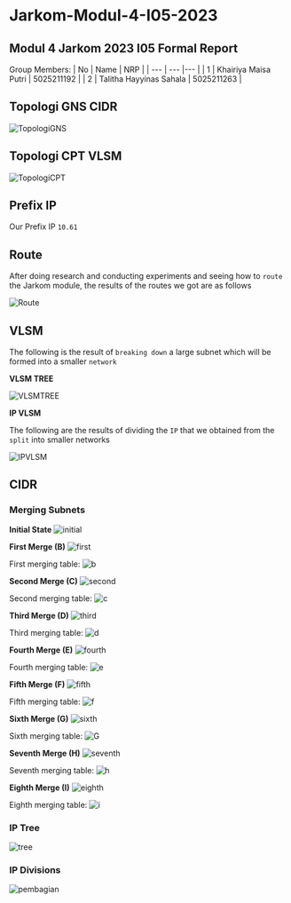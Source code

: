# Jarkom-Modul-4-I05-2023

## Modul 4 Jarkom 2023 I05 Formal Report

Group Members:
| No |  Name    |  NRP  |
| ---       |   ---     |---  |
|     1     |     Khairiya Maisa Putri    | 5025211192 |
|     2     |     Talitha Hayyinas Sahala    |  5025211263 |

## Topologi GNS CIDR
![TopologiGNS](img/topologiGNS.png)

## Topologi CPT VLSM
![TopologiCPT](img/topologi-vlsm.png)

## Prefix IP
Our Prefix IP `10.61`

## Route
After doing research and conducting experiments and seeing how to `route` the Jarkom module, the results of the routes we got are as follows

![Route](img/route.png)

## VLSM

The following is the result of `breaking down` a large subnet which will be formed into a smaller `network`

**VLSM TREE**

![VLSMTREE](img/VLSM_TREE.png)

**IP VLSM**

The following are the results of dividing the `IP` that we obtained from the `split` into smaller networks

![IPVLSM](img/IP-VLSM.png)


## CIDR
### Merging Subnets
**Initial State**
![initial](img/awal.png)

**First Merge (B)**
![first](img/pertama.png)

First merging table:
![b](img/B.png)

**Second Merge (C)**
![second](img/kedua.png)

Second merging table:
![c](img/C.png)

**Third Merge (D)**
![third](img/ketiga.png)

Third merging table:
![d](img/D.png)

**Fourth Merge (E)**
![fourth](img/keempat.png)

Fourth merging table:
![e](img/E.png)

**Fifth Merge (F)**
![fifth](img/kelima.png)

Fifth merging table:
![f](img/F.png)

**Sixth Merge (G)**
![sixth](img/keenam.png)

Sixth merging table:
![G](img/G.png)

**Seventh Merge (H)**
![seventh](img/ketujuh.png)

Seventh merging table:
![h](img/H.png)

**Eighth Merge (I)**
![eighth](img/kedelapan.png)

Eighth merging table:
![i](img/I.png)

### IP Tree
![tree](img/tree.png)

### IP Divisions
![pembagian](img/pembagian.png)
